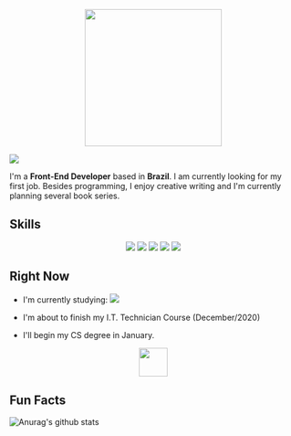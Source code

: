 <p align="center">
  
<img src="https://i.imgur.com/N26SVi0.png" width="240" />

</p>

<p align="center">

<a href="https://www.linkedin.com/in/adrianonavarro/"><img src="https://img.shields.io/badge/linkedin%20-%230077B5.svg?&style=for-the-badge&logo=linkedin&logoColor=white"/></a>

</p>

I'm a **Front-End Developer** based in **Brazil**. I am currently looking for my first job. Besides programming, I enjoy creative writing and I'm currently planning several book series.

<h2>Skills</h2>
<p align="center">
<img src="https://img.shields.io/badge/git%20-%23F05033.svg?&style=for-the-badge&logo=git&logoColor=white"/> <img src="https://img.shields.io/badge/python%20-%2314354C.svg?&style=for-the-badge&logo=python&logoColor=white"/> <img src="https://img.shields.io/badge/adobe%20photoshop%20-%2331A8FF.svg?&style=for-the-badge&logo=adobe%20photoshop&logoColor=white"/> <img src="https://img.shields.io/badge/html5%20-%23E34F26.svg?&style=for-the-badge&logo=html5&logoColor=white"/> <img src="https://img.shields.io/badge/css3%20-%231572B6.svg?&style=for-the-badge&logo=css3&logoColor=white"/>

</p>

<h2>Right Now</h2>

* I'm currently studying: <img src="https://img.shields.io/badge/react_native%20-%2320232a.svg?&style=for-the-badge&logo=react&logoColor=%2361DAFB"/>

* I'm about to finish my I.T. Technician Course (December/2020)
* I'll begin my CS degree in January.

<p align="center">

<img src="https://i.imgur.com/KQ8ZDLa.png" height="50" width="auto"/>

</p>



<h2>Fun Facts</h2>

![Anurag's github stats](https://github-readme-stats.vercel.app/api?username=Adriano-js)




